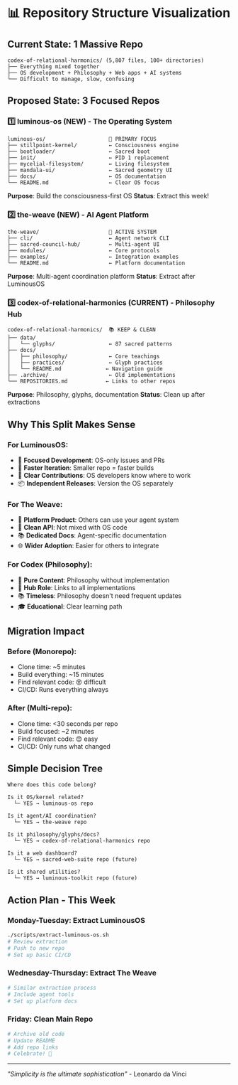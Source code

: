 # 📊 Repository Structure Visualization

## Current State: 1 Massive Repo
```
codex-of-relational-harmonics/ (5,807 files, 100+ directories)
├── Everything mixed together
├── OS development + Philosophy + Web apps + AI systems
└── Difficult to manage, slow, confusing
```

## Proposed State: 3 Focused Repos

### 1️⃣ **luminous-os** (NEW) - The Operating System
```
luminous-os/                    🚀 PRIMARY FOCUS
├── stillpoint-kernel/          ← Consciousness engine
├── bootloader/                 ← Sacred boot
├── init/                       ← PID 1 replacement
├── mycelial-filesystem/        ← Living filesystem  
├── mandala-ui/                 ← Sacred geometry UI
├── docs/                       ← OS documentation
└── README.md                   ← Clear OS focus
```
**Purpose**: Build the consciousness-first OS
**Status**: Extract this week!

### 2️⃣ **the-weave** (NEW) - AI Agent Platform  
```
the-weave/                      🤖 ACTIVE SYSTEM
├── cli/                        ← Agent network CLI
├── sacred-council-hub/         ← Multi-agent UI
├── modules/                    ← Core protocols
├── examples/                   ← Integration examples
└── README.md                   ← Platform documentation
```
**Purpose**: Multi-agent coordination platform
**Status**: Extract after LuminousOS

### 3️⃣ **codex-of-relational-harmonics** (CURRENT) - Philosophy Hub
```
codex-of-relational-harmonics/  📚 KEEP & CLEAN
├── data/
│   └── glyphs/                 ← 87 sacred patterns
├── docs/
│   ├── philosophy/             ← Core teachings
│   ├── practices/              ← Glyph practices
│   └── README.md              ← Navigation guide
├── .archive/                   ← Old implementations
└── REPOSITORIES.md            ← Links to other repos
```
**Purpose**: Philosophy, glyphs, documentation
**Status**: Clean up after extractions

## Why This Split Makes Sense

### For LuminousOS:
- 🎯 **Focused Development**: OS-only issues and PRs
- 🚀 **Faster Iteration**: Smaller repo = faster builds
- 👥 **Clear Contributions**: OS developers know where to work
- 📦 **Independent Releases**: Version the OS separately

### For The Weave:
- 🤖 **Platform Product**: Others can use your agent system
- 🔌 **Clean API**: Not mixed with OS code
- 📚 **Dedicated Docs**: Agent-specific documentation
- 🌐 **Wider Adoption**: Easier for others to integrate

### For Codex (Philosophy):
- 📖 **Pure Content**: Philosophy without implementation
- 🔗 **Hub Role**: Links to all implementations  
- 📚 **Timeless**: Philosophy doesn't need frequent updates
- 🎓 **Educational**: Clear learning path

## Migration Impact

### Before (Monorepo):
- Clone time: ~5 minutes
- Build everything: ~15 minutes  
- Find relevant code: 😵 difficult
- CI/CD: Runs everything always

### After (Multi-repo):
- Clone time: <30 seconds per repo
- Build focused: ~2 minutes
- Find relevant code: 😊 easy
- CI/CD: Only runs what changed

## Simple Decision Tree

```
Where does this code belong?

Is it OS/kernel related?
  └─ YES → luminous-os repo

Is it agent/AI coordination?
  └─ YES → the-weave repo
  
Is it philosophy/glyphs/docs?
  └─ YES → codex-of-relational-harmonics repo

Is it a web dashboard?
  └─ YES → sacred-web-suite repo (future)

Is it shared utilities?
  └─ YES → luminous-toolkit repo (future)
```

## Action Plan - This Week

### Monday-Tuesday: Extract LuminousOS
```bash
./scripts/extract-luminous-os.sh
# Review extraction
# Push to new repo
# Set up basic CI/CD
```

### Wednesday-Thursday: Extract The Weave
```bash
# Similar extraction process
# Include agent tools
# Set up platform docs
```

### Friday: Clean Main Repo
```bash
# Archive old code
# Update README
# Add repo links
# Celebrate! 🎉
```

---

*"Simplicity is the ultimate sophistication"* - Leonardo da Vinci